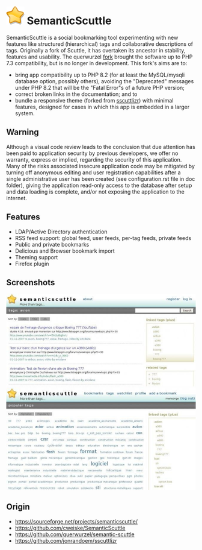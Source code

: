 # ![Bookmark star icon](icon.png) SemanticScuttle

SemanticScuttle is a social bookmarking tool experimenting with new features like structured (hierarchical) tags and collaborative descriptions of tags. Originally a fork of Scuttle, it has overtaken its ancestor in stability, features and usability. The querwurzel [fork](https://github.com/querwurzel/semantic-scuttle) brought the software up to PHP 7.3 compatibility, but is no longer in development. This fork's aims are to:
  * bring app compatibility up to PHP 8.2 (for at least the MySQL/mysqli database option, possibly others), avoiding the "Deprecated" messages under PHP 8.2 that will be the "Fatal Error"s of a future PHP version;
  * correct broken links in the documentation; and to
  * bundle a responsive theme (forked from [sscuttlizr](https://github.com/jonrandoem/sscuttlizr)) with minimal features, designed for cases in which this app is embedded in a larger system.


## Warning

Although a visual code review leads to the conclusion that due attention has been paid to application security by previous developers, we offer no warranty, express or implied, regarding the security of this application. Many of the risks associated insecure application code may be mitigated by turning off anonymous editing and user registration capabilities after a single administrative user has been created (see configuration.rst file in doc folder), giving the application read-only access to the database after setup and data loading is complete, and/or not exposing the application to the internet. 

## Features
  * LDAP/Active Directory authentication
  * RSS feed support: global feed, user feeds, per-tag feeds, private feeds
  * Public and private bookmarks
  * Delicious and Browser bookmark import
  * Theming support
  * Firefox plugin

## Screenshots
![Screenshot 1](Screenshot1.jpg)
![Screenshot 2](Screenshot2.jpg)

## Origin

  * https://sourceforge.net/projects/semanticscuttle/
  * https://github.com/cweiske/SemanticScuttle
  * https://github.com/querwurzel/semantic-scuttle
  * https://github.com/jonrandoem/sscuttlizr
